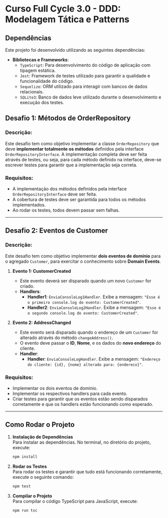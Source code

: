 # Curso Full Cycle 3.0 - DDD: Modelagem Tática e Patterns

## Dependências

Este projeto foi desenvolvido utilizando as seguintes dependências:

- **Bibliotecas e Frameworks**:
   - `TypeScript`: Para desenvolvimento do código de aplicação com tipagem estática.
   - `Jest`: Framework de testes utilizado para garantir a qualidade e funcionalidade do código.
   - `Sequelize`: ORM utilizado para interagir com bancos de dados relacionais.
   - `SQLite3`: Banco de dados leve utilizado durante o desenvolvimento e execução dos testes.

## Desafio 1: Métodos de OrderRepository

### Descrição:
Este desafio tem como objetivo implementar a classe `OrderRepository` que deve **implementar totalmente os métodos** definidos pela interface `OrderRepositoryInterface`. A implementação completa deve ser feita através de testes, ou seja, para cada método definido na interface, deve-se escrever testes para garantir que a implementação seja correta.

### Requisitos:
- A implementação dos métodos definidos pela interface `OrderRepositoryInterface` deve ser feita.
- A cobertura de testes deve ser garantida para todos os métodos implementados.
- Ao rodar os testes, todos devem passar sem falhas.

---

## Desafio 2: Eventos de Customer

### Descrição:
Este desafio tem como objetivo implementar **dois eventos de domínio** para o agregado `Customer`, para exercitar o conhecimento sobre **Domain Events**.

1. **Evento 1: CustomerCreated**
   - Este evento deverá ser disparado quando um novo `Customer` for criado.
   - **Handlers**:
     - **Handler1**: `EnviaConsoleLog1Handler`. Exibe a mensagem: `"Esse é o primeiro console.log do evento: CustomerCreated"`.
     - **Handler2**: `EnviaConsoleLog2Handler`. Exibe a mensagem: `"Esse é o segundo console.log do evento: CustomerCreated"`.
   
2. **Evento 2: AddressChanged**
   - Este evento será disparado quando o endereço de um `Customer` for alterado através do método `changeAddress()`.
   - O evento deve passar o **ID**, **Nome**, e os dados do **novo endereço** do cliente.
   - **Handler**:
     - **Handler**: `EnviaConsoleLogHandler`. Exibe a mensagem: `"Endereço do cliente: {id}, {nome} alterado para: {endereco}"`.

### Requisitos:
- Implementar os dois eventos de domínio.
- Implementar os respectivos handlers para cada evento.
- Criar testes para garantir que os eventos estão sendo disparados corretamente e que os handlers estão funcionando como esperado.

---

## Como Rodar o Projeto
1. **Instalação de Dependências**<br>
  Para instalar as dependências. No terminal, no diretório do projeto, execute:
    
    ```bash
    npm install
    ```

2. **Rodar os Testes**<br>
  Para rodar os testes e garantir que tudo está funcionando corretamente, execute o seguinte comando:
    
    ```bash
    npm test
    ```

3. **Compilar o Projeto**<br>
  Para compilar o código TypeScript para JavaScript, execute:
    
    ```bash
    npm run tsc
    ```
